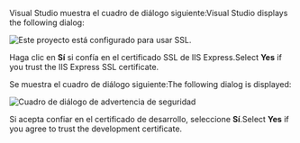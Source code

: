 <span data-ttu-id="e4ce3-101">Visual Studio muestra el cuadro de diálogo siguiente:</span><span class="sxs-lookup"><span data-stu-id="e4ce3-101">Visual Studio displays the following dialog:</span></span>

![Este proyecto está configurado para usar SSL.](~/getting-started/_static/trustCert.png)

<span data-ttu-id="e4ce3-105">Haga clic en **Sí** si confía en el certificado SSL de IIS Express.</span><span class="sxs-lookup"><span data-stu-id="e4ce3-105">Select **Yes** if you trust the IIS Express SSL certificate.</span></span>

<span data-ttu-id="e4ce3-106">Se muestra el cuadro de diálogo siguiente:</span><span class="sxs-lookup"><span data-stu-id="e4ce3-106">The following dialog is displayed:</span></span>

![Cuadro de diálogo de advertencia de seguridad](~/getting-started/_static/cert.png)

<span data-ttu-id="e4ce3-108">Si acepta confiar en el certificado de desarrollo, seleccione **Sí**.</span><span class="sxs-lookup"><span data-stu-id="e4ce3-108">Select **Yes** if you agree to trust the development certificate.</span></span>
